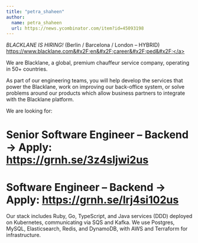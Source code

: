 ```yaml
---
title: "petra_shaheen"
author:
  name: petra_shaheen
  url: https://news.ycombinator.com/item?id=45093198
---
```

*BLACKLANE IS HIRING!* (Berlin &#x2F; Barcelona &#x2F; London – HYBRID)  
<a href="https:&#x2F;&#x2F;www.blacklane.com&#x2F;en&#x2F;career&#x2F;ped&#x2F;" rel="nofollow">https:&#x2F;&#x2F;www.blacklane.com&#x2F;en&#x2F;career&#x2F;ped&#x2F;</a>

We are Blacklane, a global, premium chauffeur service company, operating in 50+ countries.

As part of our engineering teams, you will help develop the services that power the Blacklane, work on improving our back-office system, or solve problems around our products which allow business partners to integrate with the Blacklane platform.

We are looking for:

# Senior Software Engineer – Backend → Apply: <a href="https:&#x2F;&#x2F;grnh.se&#x2F;3z4sljwi2us" rel="nofollow">https:&#x2F;&#x2F;grnh.se&#x2F;3z4sljwi2us</a>

# Software Engineer – Backend → Apply: <a href="https:&#x2F;&#x2F;grnh.se&#x2F;lrj4si102us" rel="nofollow">https:&#x2F;&#x2F;grnh.se&#x2F;lrj4si102us</a>

Our stack includes Ruby, Go, TypeScript, and Java services (DDD) deployed on Kubernetes, communicating via SQS and Kafka. We use Postgres, MySQL, Elasticsearch, Redis, and DynamoDB, with AWS and Terraform for infrastructure.
<JobApplication />
